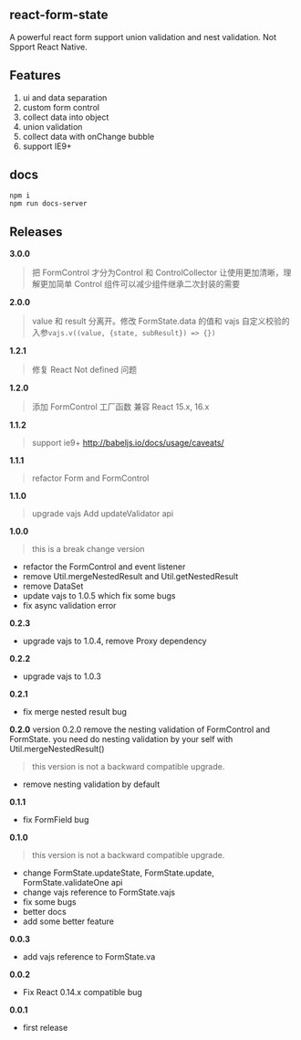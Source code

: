 ## react-form-state

A powerful react form support union validation and nest validation.
Not Spport React Native.

## Features

1. ui and data separation
2. custom form control
3. collect data into object
4. union validation
5. collect data with onChange bubble
6. support IE9+


## docs

    npm i
    npm run docs-server

## Releases

**3.0.0**
> 把 FormControl 才分为Control 和 ControlCollector 让使用更加清晰，理解更加简单
> Control 组件可以减少组件继承二次封装的需要


**2.0.0**
> value 和 result 分离开。修改 FormState.data 的值和 vajs 自定义校验的入参`vajs.v((value, {state, subResult}) => {})`

**1.2.1**
> 修复 React Not defined 问题

**1.2.0**
> 添加 FormControl 工厂函数
> 兼容 React 15.x, 16.x


**1.1.2**
> support ie9+ http://babeljs.io/docs/usage/caveats/

**1.1.1**
> refactor Form and FormControl

**1.1.0**
> upgrade vajs
> Add updateValidator api

**1.0.0**
> this is a break change version

- refactor the FormControl and event listener
- remove Util.mergeNestedResult and Util.getNestedResult
- remove DataSet
- update vajs to 1.0.5 which fix some bugs
- fix async validation error

**0.2.3**

- upgrade vajs to 1.0.4, remove Proxy dependency

**0.2.2**

- upgrade vajs to 1.0.3


**0.2.1**

- fix merge nested result bug

**0.2.0**
version 0.2.0 remove the nesting validation of FormControl and FormState. you need do nesting validation by your self with Util.mergeNestedResult()
> this version is not a backward compatible upgrade.

- remove nesting validation by default

**0.1.1**
- fix FormField bug

**0.1.0**
> this version is not a backward compatible upgrade.

- change FormState.updateState, FormState.update, FormState.validateOne api
- change vajs reference to FormState.vajs
- fix some bugs
- better docs
- add some better feature

**0.0.3**

- add vajs reference to FormState.va

**0.0.2**

- Fix React 0.14.x compatible bug

**0.0.1**

- first release
